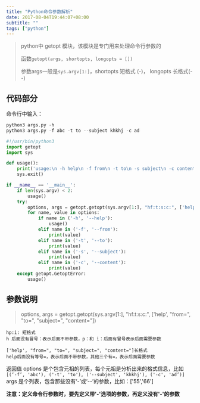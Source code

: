 ```yaml
---
title: "Python命令参数解析"
date: 2017-08-04T19:44:07+08:00
subtitle: ""
tags: ["python"]
---
```


> python中 getopt 模块，该模块是专门用来处理命令行参数的
> 
> 函数`getopt(args, shortopts, longopts = [])`
> 
> 参数args一般是`sys.argv[1:]`，shortopts 短格式 (-)， longopts 长格式(--)


<!--more-->

## 代码部分

命令行中输入：

```python
python3 args.py -h
python3 args.py -f abc -t to --subject khkhj -c ad
```

```python
#!/usr/bin/python3
import getopt
import sys

def usage():
    print('usage:\n -h help\n -f from\n -t to\n -s subject\n -c content\n')
    sys.exit()

if __name__ == '__main__':
    if len(sys.argv) < 2:
        usage()
    try:
        options, args = getopt.getopt(sys.argv[1:], "hf:t:s:c:", ['help', "from=", "to=", "subject=", "content="])
        for name, value in options:
            if name in ('-h', '--help'):
                usage()
            elif name in ('-f', '--from'):
                print(value)
            elif name in ('-t', '--to'):
                print(value)
            elif name in ('-s', '--subject'):
                print(value)
            elif name in ('-c', '--content'):
                print(value)
    except getopt.GetoptError:
        usage()
```

## 参数说明
> options, args = getopt.getopt(sys.argv[1:], "hf:t:s:c:", ['help', "from=", "to=", "subject=", "content="])

```
hp:i: 短格式
h 后面没有冒号：表示后面不带参数，p：和 i：后面有冒号表示后面需要参数

['help', "from=", "to=", "subject=", "content="]长格式
help后面没有等号=，表示后面不带参数，其他三个有=，表示后面需要参数
```

返回值 options 是个包含元祖的列表，每个元祖是分析出来的格式信息，比如 `[(‘-f’, 'abc'), ('-t', 'to'), ('--subject', 'khkhj'), ('-c', 'ad’)]`
args 是个列表，包含那些没有‘-’或‘--’的参数，比如：['55','66']

**注意：定义命令行参数时，要先定义带'-'选项的参数，再定义没有'-'的参数**
